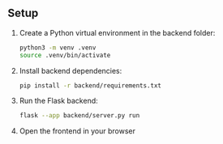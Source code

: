 ## Setup

1. Create a Python virtual environment in the backend folder:
    ```bash
    python3 -m venv .venv
    source .venv/bin/activate
    ```
2. Install backend dependencies:
    ```bash
    pip install -r backend/requirements.txt
    ```
3. Run the Flask backend:
    ```bash
    flask --app backend/server.py run
    ```
4. Open the frontend in your browser